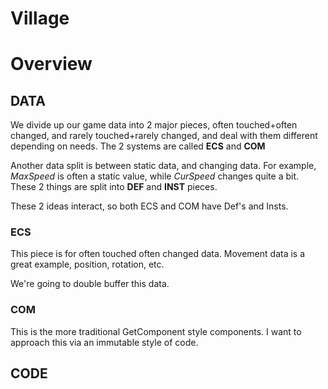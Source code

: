 # Village

# Overview

## DATA

We divide up our game data into 2 major pieces, often touched+often changed, and rarely touched+rarely changed, and deal with them different depending on needs.  The 2 systems are called **ECS** and **COM**

Another data split is between static data, and changing data.  For example, *MaxSpeed* is often a static value, while *CurSpeed* changes quite a bit.  These 2 things are split into **DEF** and **INST** pieces.

These 2 ideas interact, so both ECS and COM have Def's and Insts.

### ECS

This piece is for often touched often changed data.  Movement data is a great example, position, rotation, etc.

We're going to double buffer this data.

### COM

This is the more traditional GetComponent style components.  I want to 
approach this via an immutable style of code.  

## CODE
